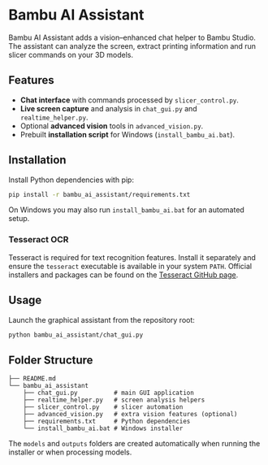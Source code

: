 # Bambu AI Assistant

Bambu AI Assistant adds a vision–enhanced chat helper to Bambu Studio. The assistant can analyze the screen, extract printing information and run slicer commands on your 3D models.

## Features

- **Chat interface** with commands processed by `slicer_control.py`.
- **Live screen capture** and analysis in `chat_gui.py` and `realtime_helper.py`.
- Optional **advanced vision** tools in `advanced_vision.py`.
- Prebuilt **installation script** for Windows (`install_bambu_ai.bat`).

## Installation

Install Python dependencies with pip:

```bash
pip install -r bambu_ai_assistant/requirements.txt
```

On Windows you may also run `install_bambu_ai.bat` for an automated setup.

### Tesseract OCR

Tesseract is required for text recognition features. Install it separately and
ensure the `tesseract` executable is available in your system `PATH`. Official
installers and packages can be found on the [Tesseract GitHub
page](https://github.com/tesseract-ocr/tesseract).

## Usage

Launch the graphical assistant from the repository root:

```bash
python bambu_ai_assistant/chat_gui.py
```

## Folder Structure

```
├── README.md
└── bambu_ai_assistant
    ├── chat_gui.py          # main GUI application
    ├── realtime_helper.py   # screen analysis helpers
    ├── slicer_control.py    # slicer automation
    ├── advanced_vision.py   # extra vision features (optional)
    ├── requirements.txt     # Python dependencies
    └── install_bambu_ai.bat # Windows installer
```

The `models` and `outputs` folders are created automatically when running the installer or when processing models.
